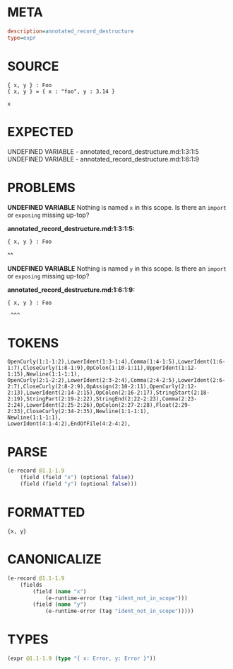 # META
~~~ini
description=annotated_record_destructure
type=expr
~~~
# SOURCE
~~~roc
{ x, y } : Foo
{ x, y } = { x : "foo", y : 3.14 }

x
~~~
# EXPECTED
UNDEFINED VARIABLE - annotated_record_destructure.md:1:3:1:5
UNDEFINED VARIABLE - annotated_record_destructure.md:1:6:1:9
# PROBLEMS
**UNDEFINED VARIABLE**
Nothing is named `x` in this scope.
Is there an `import` or `exposing` missing up-top?

**annotated_record_destructure.md:1:3:1:5:**
```roc
{ x, y } : Foo
```
  ^^


**UNDEFINED VARIABLE**
Nothing is named `y` in this scope.
Is there an `import` or `exposing` missing up-top?

**annotated_record_destructure.md:1:6:1:9:**
```roc
{ x, y } : Foo
```
     ^^^


# TOKENS
~~~zig
OpenCurly(1:1-1:2),LowerIdent(1:3-1:4),Comma(1:4-1:5),LowerIdent(1:6-1:7),CloseCurly(1:8-1:9),OpColon(1:10-1:11),UpperIdent(1:12-1:15),Newline(1:1-1:1),
OpenCurly(2:1-2:2),LowerIdent(2:3-2:4),Comma(2:4-2:5),LowerIdent(2:6-2:7),CloseCurly(2:8-2:9),OpAssign(2:10-2:11),OpenCurly(2:12-2:13),LowerIdent(2:14-2:15),OpColon(2:16-2:17),StringStart(2:18-2:19),StringPart(2:19-2:22),StringEnd(2:22-2:23),Comma(2:23-2:24),LowerIdent(2:25-2:26),OpColon(2:27-2:28),Float(2:29-2:33),CloseCurly(2:34-2:35),Newline(1:1-1:1),
Newline(1:1-1:1),
LowerIdent(4:1-4:2),EndOfFile(4:2-4:2),
~~~
# PARSE
~~~clojure
(e-record @1.1-1.9
	(field (field "x") (optional false))
	(field (field "y") (optional false)))
~~~
# FORMATTED
~~~roc
{x, y}
~~~
# CANONICALIZE
~~~clojure
(e-record @1.1-1.9
	(fields
		(field (name "x")
			(e-runtime-error (tag "ident_not_in_scope")))
		(field (name "y")
			(e-runtime-error (tag "ident_not_in_scope")))))
~~~
# TYPES
~~~clojure
(expr @1.1-1.9 (type "{ x: Error, y: Error }"))
~~~
